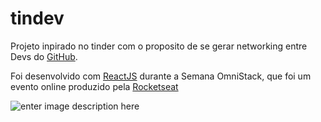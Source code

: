 # tindev

Projeto inpirado no tinder com o proposito de se gerar networking entre Devs do [GitHub](http://github.com/). 

Foi desenvolvido com [ReactJS](https://reactjs.org/) durante a Semana OmniStack, que foi um evento online produzido pela [Rocketseat](https://rocketseat.com.br/)

![enter image description here](https://lh3.googleusercontent.com/aJw3WKl2uWCawPknpYsk24xzzrf56KMsSMdg6SAiJyI48AIxKJutPqmbA_5tDWuiAXe_Bwqjz3Iz2AKmE51rbIUnyPEZU6jsFbnrHLniJVmvz6rHDuISlbCrpkJ6B5AaOWU_2lpvLGJHm3on_ez8ApDGH1LNMRsTjv7KQYG4qnq8tjDaZ_NZLrVNVG1UOo8RG3lFecRfSiRr-SceO17hTc_qLDXoPE0zEzEu3gqSQUsl74rF9I-HEn7InUh4RmxWWOvpSZWecOJPvfAvUF1ljQOyoo61lNgpeCRdvX1GdbkZP9xqSfHNqG8VvXpsIJFiBn5MFJBuR9nDhYD1hsbSP9JB659mz2Hw-rhI6zjDoqHUFDivQkLulF4kBnU37NCCadMVNDQygK_64wz_Mc1iIgJBSIwsJ7YnOHpjMlOo7DALhiwsib6WUElKBQ41ABwVoxm2mFsB9bWW7D0_iOD6Lo2UImO8P3DGLCC4Qymk_SAUp1YbImEdYiUcOpMNYmch0qjl-fQS9OCAylpMF_KWx7P-OvVmvm0HBRohkTtMkWugDdQjgZB7bmLJRkt7RjDslGbRUjOXacVNtxDfrnSR9wrBDs401uz7WCwyxuthBVFCZ1SXOf_lPSwVQyxRk02ALyykBu0NIKMlrB9XSW0X6RWPSF6erw5UsrJOIFgUNz45bbddufqduJQGG_bg=w640-h302-no?authuser=0)
